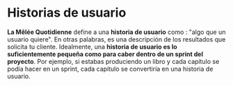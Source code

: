 # Historias de usuario

**La Mêlée Quotidienne** define a una **historia de usuario** como : "algo que un usuario quiere". En otras palabras, es una descripción de los resultados que solicita tu cliente. Idealmente, una **historia de usuario es lo suficientemente pequeña como para caber dentro de un sprint del proyecto**. Por ejemplo, si estabas produciendo un libro y cada capítulo se podía hacer en un sprint, cada capítulo se convertiría en una historia de usuario.
